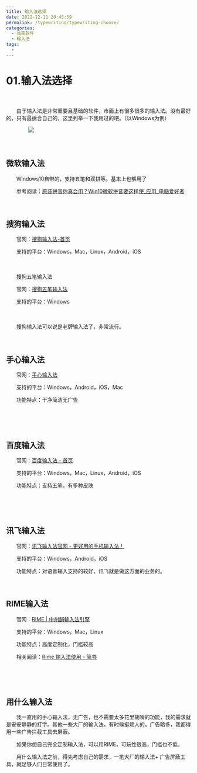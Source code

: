 ```yaml
---
title: 输入法选择
date: 2022-12-11 20:45:59
permalink: /typewriting/typewriting-choose/
categories:
  - 效率软件
  - 输入法
tags:
  - 
---
```


# 01.输入法选择

　　‍

　　由于输入法是非常重要且基础的软件，市面上有很多很多的输入法。没有最好的，只有最适合自己的，这里列举一下我用过的吧。（以Windows为例）

　　‍
　　![](https://image.peterjxl.com/blog/08.jojo-20221211165818-rm6oojq.jpg)

<!-- more -->
　　‍

## 微软输入法

　　Windows10自带的，支持五笔和双拼等。基本上也够用了

　　参考阅读：[原装拼音你真会用？Win10微软拼音要这样使_应用_电脑爱好者](http://www.cfan.com.cn/2017/1101/129615.shtml)

　　‍

## 搜狗输入法

　　官网：[搜狗输入法-首页](https://shurufa.sogou.com/)

　　支持的平台：Windows，Mac，Linux，Android，iOS

　　‍

　　搜狗五笔输入法

　　官网：[搜狗五笔输入法](https://wubi.sogou.com/)

　　支持的平台：Windows

　　‍

　　搜狗输入法可以说是老牌输入法了，非常流行。

　　‍

## 手心输入法

　　官网：[手心输入法](http://www.xinshuru.com/)

　　支持的平台：Windows，Android，iOS，Mac

　　功能特点：干净简洁无广告

　　‍

　　‍

## 百度输入法

　　官网：[百度输入法 - 首页](https://shurufa.baidu.com/)

　　支持的平台：Windows，Mac，Linux，Android，iOS

　　功能特点：支持五笔，有多种皮肤

　　‍

　　‍

## 讯飞输入法

　　官网：[讯飞输入法官网 - 更好用的手机输入法！](https://srf.xunfei.cn/#/)

　　支持的平台：Windows，Android，iOS

　　功能特点：对语音输入支持的较好，讯飞就是做这方面的业务的。

　　‍

## RIME输入法

　　官网：[RIME | 中州韻輸入法引擎](https://rime.im/)

　　支持的平台：Windows，Mac，Linux

　　功能特点：高度定制化，门槛较高

　　相关阅读：[Rime 输入法使用 - 简书](https://www.jianshu.com/p/91fb3624daa0)

　　‍

　　‍

## 用什么输入法

　　我一直用的手心输入法，无广告，也不需要太多花里胡哨的功能，我的需求就是安安静静的打字。其他一些大厂的输入法，有时候挺烦人的，广告略多，我都得用一些广告拦截工具去屏蔽。

　　如果你想自己完全定制输入法，可以用RIME，可玩性很高，门槛也不低。

　　用什么输入法之前，得先考虑自己的需求，一笔大厂的输入法+ 广告屏蔽工具，就足够人们日常使用了。

　　‍

　　‍

　　‍
